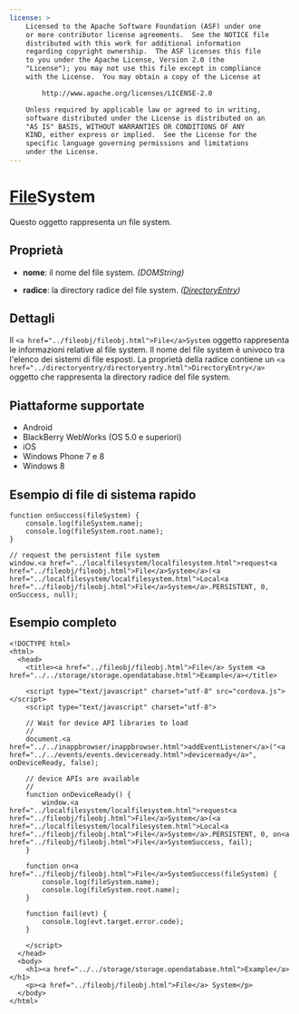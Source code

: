 ```yaml
---
license: >
    Licensed to the Apache Software Foundation (ASF) under one
    or more contributor license agreements.  See the NOTICE file
    distributed with this work for additional information
    regarding copyright ownership.  The ASF licenses this file
    to you under the Apache License, Version 2.0 (the
    "License"); you may not use this file except in compliance
    with the License.  You may obtain a copy of the License at

        http://www.apache.org/licenses/LICENSE-2.0

    Unless required by applicable law or agreed to in writing,
    software distributed under the License is distributed on an
    "AS IS" BASIS, WITHOUT WARRANTIES OR CONDITIONS OF ANY
    KIND, either express or implied.  See the License for the
    specific language governing permissions and limitations
    under the License.
---
```


# <a href="../fileobj/fileobj.html">File</a>System

Questo oggetto rappresenta un file system.

## Proprietà

*   **nome**: il nome del file system. *(DOMString)*

*   **radice**: la directory radice del file system. *(<a href="../directoryentry/directoryentry.html">DirectoryEntry</a>)*

## Dettagli

Il `<a href="../fileobj/fileobj.html">File</a>System` oggetto rappresenta le informazioni relative al file system. Il nome del file system è univoco tra l'elenco dei sistemi di file esposti. La proprietà della radice contiene un `<a href="../directoryentry/directoryentry.html">DirectoryEntry</a>` oggetto che rappresenta la directory radice del file system.

## Piattaforme supportate

*   Android
*   BlackBerry WebWorks (OS 5.0 e superiori)
*   iOS
*   Windows Phone 7 e 8
*   Windows 8

## Esempio di file di sistema rapido

    function onSuccess(fileSystem) {
        console.log(fileSystem.name);
        console.log(fileSystem.root.name);
    }
    
    // request the persistent file system
    window.<a href="../localfilesystem/localfilesystem.html">request<a href="../fileobj/fileobj.html">File</a>System</a>(<a href="../localfilesystem/localfilesystem.html">Local<a href="../fileobj/fileobj.html">File</a>System</a>.PERSISTENT, 0, onSuccess, null);
    

## Esempio completo

    <!DOCTYPE html>
    <html>
      <head>
        <title><a href="../fileobj/fileobj.html">File</a> System <a href="../../storage/storage.opendatabase.html">Example</a></title>
    
        <script type="text/javascript" charset="utf-8" src="cordova.js"></script>
        <script type="text/javascript" charset="utf-8">
    
        // Wait for device API libraries to load
        //
        document.<a href="../../inappbrowser/inappbrowser.html">addEventListener</a>("<a href="../../events/events.deviceready.html">deviceready</a>", onDeviceReady, false);
    
        // device APIs are available
        //
        function onDeviceReady() {
            window.<a href="../localfilesystem/localfilesystem.html">request<a href="../fileobj/fileobj.html">File</a>System</a>(<a href="../localfilesystem/localfilesystem.html">Local<a href="../fileobj/fileobj.html">File</a>System</a>.PERSISTENT, 0, on<a href="../fileobj/fileobj.html">File</a>SystemSuccess, fail);
        }
    
        function on<a href="../fileobj/fileobj.html">File</a>SystemSuccess(fileSystem) {
            console.log(fileSystem.name);
            console.log(fileSystem.root.name);
        }
    
        function fail(evt) {
            console.log(evt.target.error.code);
        }
    
        </script>
      </head>
      <body>
        <h1><a href="../../storage/storage.opendatabase.html">Example</a></h1>
        <p><a href="../fileobj/fileobj.html">File</a> System</p>
      </body>
    </html>